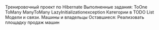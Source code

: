 Тренировочный проект по Hibernate
Выполненные задания: 
    ToOne
    ToMany
    ManyToMany
    LazyInitializationexception
    Категории в TODO List
    Модели и связи. Машины и владельцы
Оставшиеся:
    Реализовать площадку продаж машин